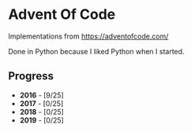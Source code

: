 # Advent Of Code
Implementations from https://adventofcode.com/

Done in Python because I liked Python when I started.

## Progress

* __2016__ - [9/25]
* __2017__ - [0/25]
* __2018__ - [0/25]
* __2019__ - [0/25]
